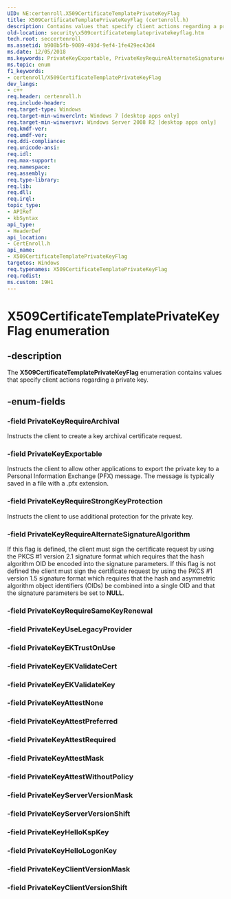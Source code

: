 ```yaml
---
UID: NE:certenroll.X509CertificateTemplatePrivateKeyFlag
title: X509CertificateTemplatePrivateKeyFlag (certenroll.h)
description: Contains values that specify client actions regarding a private key.
old-location: security\x509certificatetemplateprivatekeyflag.htm
tech.root: seccertenroll
ms.assetid: b908b5fb-9089-493d-9ef4-1fe429ec43d4
ms.date: 12/05/2018
ms.keywords: PrivateKeyExportable, PrivateKeyRequireAlternateSignatureAlgorithm, PrivateKeyRequireArchival, PrivateKeyRequireStrongKeyProtection, X509CertificateTemplatePrivateKeyFlag, X509CertificateTemplatePrivateKeyFlag enumeration [Security], certenroll/PrivateKeyExportable, certenroll/PrivateKeyRequireAlternateSignatureAlgorithm, certenroll/PrivateKeyRequireArchival, certenroll/PrivateKeyRequireStrongKeyProtection, certenroll/X509CertificateTemplatePrivateKeyFlag, security.x509certificatetemplateprivatekeyflag
ms.topic: enum
f1_keywords:
- certenroll/X509CertificateTemplatePrivateKeyFlag
dev_langs:
- c++
req.header: certenroll.h
req.include-header: 
req.target-type: Windows
req.target-min-winverclnt: Windows 7 [desktop apps only]
req.target-min-winversvr: Windows Server 2008 R2 [desktop apps only]
req.kmdf-ver: 
req.umdf-ver: 
req.ddi-compliance: 
req.unicode-ansi: 
req.idl: 
req.max-support: 
req.namespace: 
req.assembly: 
req.type-library: 
req.lib: 
req.dll: 
req.irql: 
topic_type:
- APIRef
- kbSyntax
api_type:
- HeaderDef
api_location:
- CertEnroll.h
api_name:
- X509CertificateTemplatePrivateKeyFlag
targetos: Windows
req.typenames: X509CertificateTemplatePrivateKeyFlag
req.redist: 
ms.custom: 19H1
---
```


# X509CertificateTemplatePrivateKeyFlag enumeration


## -description


The <b>X509CertificateTemplatePrivateKeyFlag</b> enumeration contains values that specify client actions regarding a private key.


## -enum-fields




### -field PrivateKeyRequireArchival

Instructs the client to create a key archival certificate request.


### -field PrivateKeyExportable

Instructs the client to allow other applications to export the private key to a Personal Information Exchange (PFX) message. The message is typically saved in a file with a .pfx extension. 


### -field PrivateKeyRequireStrongKeyProtection

Instructs the client to use additional protection for the private key.


### -field PrivateKeyRequireAlternateSignatureAlgorithm

If this flag is defined, the client must sign the certificate request by using the PKCS #1 version 2.1 signature format which requires that the hash algorithm OID be encoded into the signature parameters. If this flag is not defined the client must sign the certificate request by using the PKCS #1 version 1.5 signature format which requires that the hash and asymmetric algorithm object identifiers (OIDs) be combined into a single OID and that the signature parameters be set to <b>NULL</b>.


### -field PrivateKeyRequireSameKeyRenewal


### -field PrivateKeyUseLegacyProvider


### -field PrivateKeyEKTrustOnUse


### -field PrivateKeyEKValidateCert


### -field PrivateKeyEKValidateKey


### -field PrivateKeyAttestNone


### -field PrivateKeyAttestPreferred


### -field PrivateKeyAttestRequired


### -field PrivateKeyAttestMask


### -field PrivateKeyAttestWithoutPolicy


### -field PrivateKeyServerVersionMask


### -field PrivateKeyServerVersionShift


### -field PrivateKeyHelloKspKey


### -field PrivateKeyHelloLogonKey


### -field PrivateKeyClientVersionMask


### -field PrivateKeyClientVersionShift



